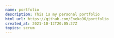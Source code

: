 ```yaml
---
name: portfolio
description: This is my personal portfolio
html_url: https://github.com/Eneko96/portfolio
created_at: 2021-10-12T20:05:27Z
topics: scrum
---
```

